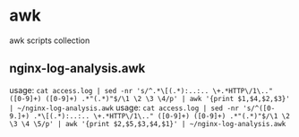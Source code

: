 # awk
awk scripts collection

## nginx-log-analysis.awk
usage: `cat access.log | sed -nr 's/^.*\[(.*):..:.. \+.*HTTP\/1\.." ([0-9]+) ([0-9]+) .*"(.*)"$/\1 \2 \3 \4/p' | awk '{print $1,$4,$2,$3}' | ~/nginx-log-analysis.awk`
usage: `cat access.log | sed -nr 's/^([0-9.]+) .*\[(.*):..:.. \+.*HTTP\/1\.." ([0-9]+) ([0-9]+) .*"(.*)"$/\1 \2 \3 \4 \5/p' | awk '{print $2,$5,$3,$4,$1}' | ~/nginx-log-analysis.awk`
